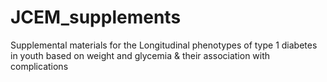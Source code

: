 # JCEM_supplements
Supplemental materials for the Longitudinal phenotypes of type 1 diabetes in youth based on weight and glycemia &amp; their association with complications
